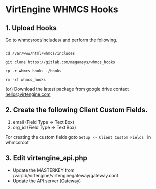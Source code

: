 # VirtEngine WHMCS Hooks

## 1. Upload Hooks

Go to whmcsroot/includes/ and perform the following.

```

cd /var/www/html/whmcs/includes

git clone https://gitlab.com/megamsys/whmcs_hooks

cp -r whmcs_hooks ./hooks

rm -rf whmcs_hooks

```

(or) Download the latest package from google drive contact hello@virtengine.com

## 2. Create the following Client Custom Fields.

1. email (Field Type => Text Box)
2. org_id (Field Type => Text Box)

For creating the custom fields goto
`Setup -> Client Custom Fields ` in whmcsroot

## 3. Edit virtengine_api.php

- Update the MASTERKEY from /var/lib/virtengine/virtenginegateway/gateway.conf
- Update the API server (Gateway)

